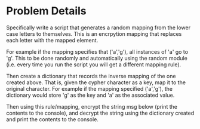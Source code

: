 # Problem Details

Specifically write a script that generates a random mapping from the lower case letters to themselves. This is an encrpytion mapping that replaces each letter with the mapped element. <br />

For example if the mapping specifies that ('a','g'), all instances of 'a' go to 'g'. This to be done randomly and automatically using the random module (i.e. every time you run the script you will get a different mapping rule). <br />

Then create a dictionary that records the inverse mapping of the one created above. That is, given the cypher character as a key, map it to the original character. For example if the mapping specified ('a','g'), the dictionary would store 'g' as the key and 'a' as the associated value. <br />

Then using this rule/mapping, encrypt the string msg below (print the contents to the console), and decrypt the string using the dictionary created and print the contents to the console.
